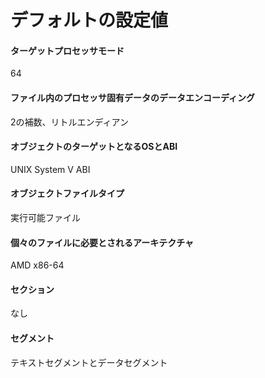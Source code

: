 # デフォルトの設定値
#### ターゲットプロセッサモード
64
#### ファイル内のプロセッサ固有データのデータエンコーディング
2の補数、リトルエンディアン
#### オブジェクトのターゲットとなるOSとABI
UNIX System V ABI
#### オブジェクトファイルタイプ
実行可能ファイル
#### 個々のファイルに必要とされるアーキテクチャ
AMD x86-64
#### セクション
なし
#### セグメント
テキストセグメントとデータセグメント

